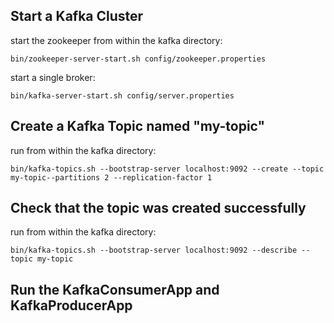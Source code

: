## Start a Kafka Cluster
start the zookeeper from within the kafka directory:  

    bin/zookeeper-server-start.sh config/zookeeper.properties

start a single broker:  

    bin/kafka-server-start.sh config/server.properties

## Create a Kafka Topic named "my-topic"
run from within the kafka directory:  

    bin/kafka-topics.sh --bootstrap-server localhost:9092 --create --topic my-topic--partitions 2 --replication-factor 1

## Check that the topic was created successfully
run from within the kafka directory:  

    bin/kafka-topics.sh --bootstrap-server localhost:9092 --describe --topic my-topic
    
## Run the KafkaConsumerApp and KafkaProducerApp



